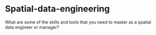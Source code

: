 # Spatial-data-engineering
What are some of the skills and tools that you need to master as a spatial data engineer or manager?
